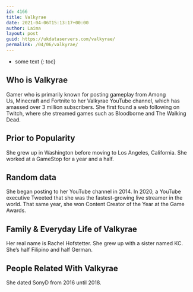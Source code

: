 ```yaml
---
id: 4166
title: Valkyrae
date: 2021-04-06T15:13:17+00:00
author: Laima
layout: post
guid: https://ukdataservers.com/valkyrae/
permalink: /04/06/valkyrae/
---
```


* some text
{: toc}


## Who is Valkyrae
                  
                  
                  
Gamer who is primarily known for posting gameplay from Among Us, Minecraft and Fortnite to her Valkyrae YouTube channel, which has amassed over 3 million subscribers. She first found a web following on Twitch, where she streamed games such as Bloodborne and The Walking Dead. 
                  
              
            
              
            
                
                
                
## Prior to Popularity
                  
                  
                  
She grew up in Washington before moving to Los Angeles, California. She worked at a GameStop for a year and a half.
                  
              
            
              
            
                
                
                
## Random data
                  
                  
                  
She began posting to her YouTube channel in 2014. In 2020, a YouTube executive Tweeted that she was the fastest-growing live streamer in the world. That same year, she won Content Creator of the Year at the Game Awards.
                  
              
            
              
            
                
                
                
## Family & Everyday Life of Valkyrae
                  
                  
                  
Her real name is Rachel Hofstetter. She grew up with a sister named KC. She&#8217;s half Filipino and half German.
                  
              
            
              
            
                
                
                
## People Related With Valkyrae
                  
                  
                  
She dated SonyD from 2016 until 2018. 
                  
              
            
              
            
                
              
            
              
              
            
            
              
            
          
          
          